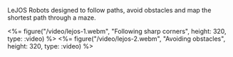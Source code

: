 LeJOS Robots designed to follow paths, avoid obstacles and map the shortest path through a maze.

<div class="centre">
	<%= figure("/video/lejos-1.webm", "Following sharp corners", height: 320, type: :video) %>
	<%= figure("/video/lejos-2.webm", "Avoiding obstacles", height: 320, type: :video) %>
</div>
